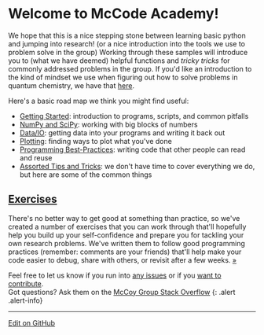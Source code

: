 # Welcome to McCode Academy!

We hope that this is a nice stepping stone between learning basic python and jumping into research! (or a nice introduction into the tools we use to problem solve in the group) Working through these samples will introduce you to (what we have deemed) helpful functions and _tricky tricks_ for commonly addressed problems in the group.
If you'd like an introduction to the kind of mindset we use when figuring out how to solve problems in quantum chemistry, we have that [here](https://mccoygroup.github.io/References/References/Intro%20To%20Quantum).

Here's a basic road map we think you might find useful:

* [Getting Started](GettingStarted): introduction to programs, scripts, and common pitfalls
* [NumPy and SciPy](NumPy): working with big blocks of numbers
* [Data/IO](DataIO): getting data into your programs and writing it back out
* [Plotting](Plotting): finding ways to plot what you've done
* [Programming Best-Practices](ProgrammingTips): writing code that other people can read and reuse
* [Assorted Tips and Tricks](TipsAndTricks): we don't have time to cover everything we do, but here are some of the common things

## [Exercises](Exercises)

There's no better way to get good at something than practice, so we've created a number of exercises that you can work through that'll hopefully help you build up your self-confidence and prepare you for tackling your own research problems. 
We've written them to follow good programming practices (remember: comments are your friends) that'll help make your code easier to debug, share with others, or revisit after a few weeks. [»](Exercises)

Feel free to let us know if you run into [any issues](https://github.com/McCoyGroup/References/issues) or if you [want to contribute](Contributing.md).<br/>
Got questions? Ask them on the [McCoy Group Stack Overflow](https://stackoverflow.com/c/mccoygroup/questions/ask)
{: .alert .alert-info}


---
[Edit on GitHub](https://github.com/McCoyGroup/References/edit/gh-pages/McCoy%20Group%20Code%20Academy/index.md)

